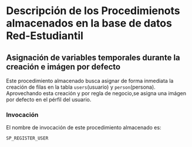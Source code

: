 # Descripción de los Procedimienots almacenados en la base de datos Red-Estudiantil

## Asignación de variables temporales durante la creación e imágen por defecto

Este procedimiento almacenado busca asignar de forma inmediata la creación de filas en la tabla `users`(usuario) y `person`(persona). Aprovechando esta creación y por regla de negocio,se asigna una imágen por defecto en el pérfil del usuario. 

### Invocación 

El nombre de invocación de este procedimiento almacenado es:

`SP_REGISTER_USER`